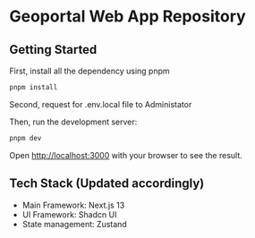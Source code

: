 # Geoportal Web App Repository

## Getting Started

First, install all the dependency using pnpm

```bash
pnpm install
```

Second, request for .env.local file to Administator

Then, run the development server:

```bash
pnpm dev
```

Open [http://localhost:3000](http://localhost:3000) with your browser to see the result.

## Tech Stack (Updated accordingly)

- Main Framework: Next.js 13
- UI Framework: Shadcn UI
- State management: Zustand
